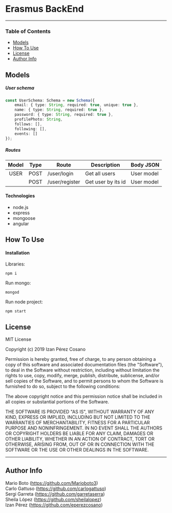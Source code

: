 # Erasmus BackEnd
---
### Table of Contents

- [Models](#models)
- [How To Use](#how-to-use)
- [License](#license)
- [Author Info](#author-info)

## Models

##### User schema

```typescript
const UserSchema: Schema = new Schema({
    email: { type: String, required: true, unique: true },
    name: { type: String, required: true },
    password: { type: String, required: true },
    profilePhoto: String,
    follows: [],
    following: [],
    events: []
});
```

##### Routes

| Model | Type | Route | Description | Body JSON |
| :---:| :---: | --- | --- | --- |
| USER | POST | /user/login | Get all users | User model |
|  | POST | /user/register | Get user by its id | User model |

#### Technologies

- node.js
- express
- mongoose
- angular

## How To Use

#### Installation

Libraries:

```
npm i
```

Run mongo:
```
mongod
```

Run node project:

```
npm start
```
## License

MIT License

Copyright (c) 2019 Izan Pérez Cosano

Permission is hereby granted, free of charge, to any person obtaining a copy
of this software and associated documentation files (the "Software"), to deal
in the Software without restriction, including without limitation the rights
to use, copy, modify, merge, publish, distribute, sublicense, and/or sell
copies of the Software, and to permit persons to whom the Software is
furnished to do so, subject to the following conditions:

The above copyright notice and this permission notice shall be included in all
copies or substantial portions of the Software.

THE SOFTWARE IS PROVIDED "AS IS", WITHOUT WARRANTY OF ANY KIND, EXPRESS OR
IMPLIED, INCLUDING BUT NOT LIMITED TO THE WARRANTIES OF MERCHANTABILITY,
FITNESS FOR A PARTICULAR PURPOSE AND NONINFRINGEMENT. IN NO EVENT SHALL THE
AUTHORS OR COPYRIGHT HOLDERS BE LIABLE FOR ANY CLAIM, DAMAGES OR OTHER
LIABILITY, WHETHER IN AN ACTION OF CONTRACT, TORT OR OTHERWISE, ARISING FROM,
OUT OF OR IN CONNECTION WITH THE SOFTWARE OR THE USE OR OTHER DEALINGS IN THE
SOFTWARE.

---

## Author Info
Mario Boto (https://github.com/Marioboto3)  
Carlo Gattuso (https://github.com/carlogattuso)  
Sergi Garreta (https://github.com/garretaserra)  
Sheila López (https://github.com/sheilalopez)  
Izan Pérez (https://github.com/eperezcosano)  

